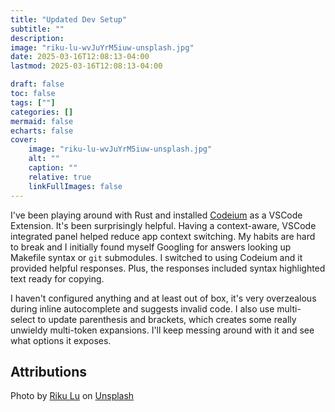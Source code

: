 ```yaml
---
title: "Updated Dev Setup"
subtitle: ""
description:
image: "riku-lu-wvJuYrM5iuw-unsplash.jpg"
date: 2025-03-16T12:08:13-04:00
lastmod: 2025-03-16T12:08:13-04:00

draft: false
toc: false
tags: [""]
categories: []
mermaid: false
echarts: false
cover:
    image: "riku-lu-wvJuYrM5iuw-unsplash.jpg"
    alt: ""
    caption: ""
    relative: true 
    linkFullImages: false
---
```


<!--more-->

I've been playing around with Rust and installed [Codeium](https://codeium.com) as a VSCode Extension. It's been surprisingly helpful. Having a context-aware, VSCode integrated panel  helped reduce app context switching.  My habits are hard to break and I initially found myself Googling for answers looking up Makefile syntax or `git` submodules. I switched to using Codeium and it provided helpful responses.  Plus, the responses included syntax highlighted text ready for copying.

I haven't configured anything and at least out of box, it's very overzealous during inline autocomplete and suggests invalid code. I also use multi-select to update parenthesis and brackets, which creates some really unwieldy multi-token expansions. I'll keep messing around with it and see what options it exposes.

## Attributions

Photo by <a href="https://unsplash.com/@riku?utm_content=creditCopyText&utm_medium=referral&utm_source=unsplash">Riku Lu</a> on <a href="https://unsplash.com/photos/black-flat-screen-computer-monitor-wvJuYrM5iuw?utm_content=creditCopyText&utm_medium=referral&utm_source=unsplash">Unsplash</a>
